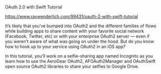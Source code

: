 OAuth 2.0 with Swift Tutorial

https://www.raywenderlich.com/99431/oauth-2-with-swift-tutorial

It’s likely that you’ve bumped into OAuth2 and the different families of flows while building apps to share content with your favorite social network (Facebook, Twitter, etc) or with your enterprise OAuth2 server — even if you weren’t aware of what was going on under the hood. But do you know how to hook up to your service using OAuth2 in an iOS app?

In this tutorial, you’ll work on a selfie-sharing app named Incognito as you learn how to use the AeroGear OAuth2, AFOAuth2Manager and OAuthSwift open source OAuth2 libraries to share your selfies to Google Drive.

